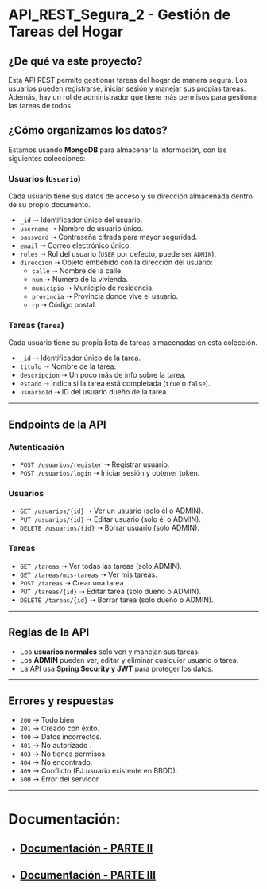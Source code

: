 # API_REST_Segura_2 - Gestión de Tareas del Hogar

## ¿De qué va este proyecto?
Esta API REST permite gestionar tareas del hogar de manera segura. Los usuarios pueden registrarse, iniciar sesión y manejar sus propias tareas. Además, hay un rol de administrador que tiene más permisos para gestionar las tareas de todos.

## ¿Cómo organizamos los datos?
Estamos usando **MongoDB** para almacenar la información, con las siguientes colecciones:

### Usuarios (`Usuario`)
Cada usuario tiene sus datos de acceso y su dirección almacenada dentro de su propio documento.  
- `_id` ➝ Identificador único del usuario.  
- `username` ➝ Nombre de usuario único.  
- `password` ➝ Contraseña cifrada para mayor seguridad.  
- `email` ➝ Correo electrónico único.  
- `roles` ➝ Rol del usuario (`USER` por defecto, puede ser `ADMIN`).  
- `direccion` ➝ Objeto embebido con la dirección del usuario:  
  - `calle` ➝ Nombre de la calle.  
  - `num` ➝ Número de la vivienda.  
  - `municipio` ➝ Municipio de residencia.  
  - `provincia` ➝ Provincia donde vive el usuario.  
  - `cp` ➝ Código postal.  

### Tareas (`Tarea`)
Cada usuario tiene su propia lista de tareas almacenadas en esta colección.  
- `_id` ➝ Identificador único de la tarea.  
- `titulo` ➝ Nombre de la tarea.  
- `descripcion` ➝ Un poco más de info sobre la tarea.  
- `estado` ➝ Indica si la tarea está completada (`true` o `false`).  
- `usuarioId` ➝ ID del usuario dueño de la tarea.  


---

## **Endpoints de la API**
###  Autenticación  
- `POST /usuarios/register` ➝ Registrar usuario.  
- `POST /usuarios/login` ➝ Iniciar sesión y obtener token.  

### Usuarios  
- `GET /usuarios/{id}` ➝ Ver un usuario (solo él o ADMIN).  
- `PUT /usuarios/{id}` ➝ Editar usuario (solo él o ADMIN).  
- `DELETE /usuarios/{id}` ➝ Borrar usuario (solo ADMIN).  

### Tareas  
- `GET /tareas` ➝ Ver todas las tareas (solo ADMIN).  
- `GET /tareas/mis-tareas` ➝ Ver mis tareas.  
- `POST /tareas` ➝ Crear una tarea.  
- `PUT /tareas/{id}` ➝ Editar tarea (solo dueño o ADMIN).  
- `DELETE /tareas/{id}` ➝ Borrar tarea (solo dueño o ADMIN).  

---

## **Reglas de la API**
- Los **usuarios normales** solo ven y manejan sus tareas.  
- Los **ADMIN** pueden ver, editar y eliminar cualquier usuario o tarea.  
- La API usa **Spring Security y JWT** para proteger los datos.  

---


## **Errores y respuestas**
- `200` → Todo bien.  
- `201` → Creado con éxito.  
- `400` → Datos incorrectos.  
- `401` → No autorizado .  
- `403` → No tienes permisos.  
- `404` → No encontrado.  
- `409` → Conflicto (EJ:usuario existente en BBDD).
- `500` → Error del servidor.  

---

# **Documentación:**

* ## **[Documentación - PARTE II](src/main/resources/documentation/part_II.md)**

* ## **[Documentación - PARTE III](src/main/resources/documentation/part_III.md)**


